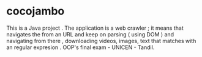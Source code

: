 # cocojambo
This is a Java project . The application is a web crawler ; it means that navigates the from an URL and keep on parsing ( using DOM ) and navigating from there , downloading videos, images, text that matches with an regular expresion . 
OOP's final exam - UNICEN - Tandil.
